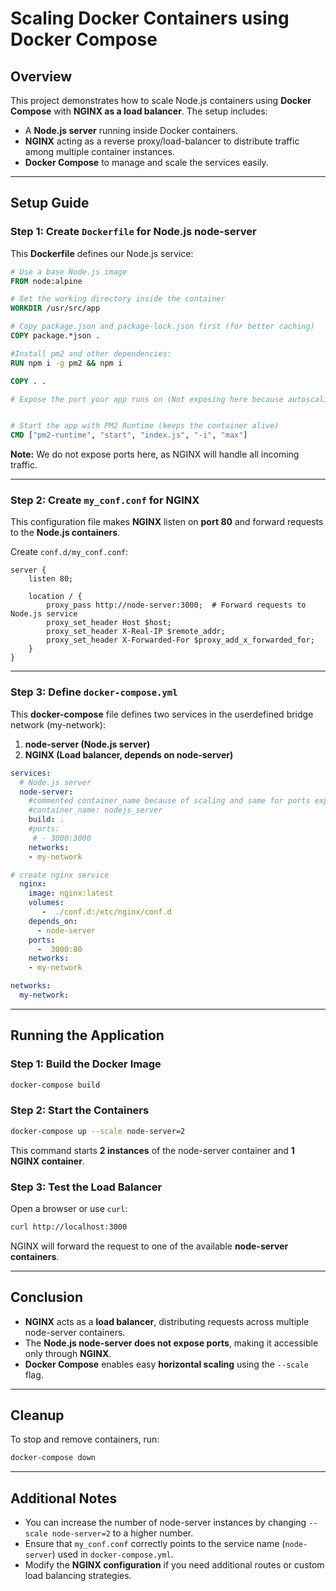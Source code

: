 # Scaling Docker Containers using Docker Compose

## Overview
This project demonstrates how to scale Node.js containers using **Docker Compose** with **NGINX as a load balancer**. The setup includes:
- A **Node.js server** running inside Docker containers.
- **NGINX** acting as a reverse proxy/load-balancer to distribute traffic among multiple container instances.
- **Docker Compose** to manage and scale the services easily.

---

## Setup Guide

### Step 1: Create `Dockerfile` for Node.js node-server
This **Dockerfile** defines our Node.js service:

```dockerfile
# Use a base Node.js image
FROM node:alpine

# Set the working directory inside the container
WORKDIR /usr/src/app

# Copy package.json and package-lock.json first (for better caching)
COPY package.*json . 

#Install pm2 and other dependencies:
RUN npm i -g pm2 && npm i

COPY . .

# Expose the port your app runs on (Not exposing here because autoscaling )


# Start the app with PM2 Runtime (keeps the container alive)
CMD ["pm2-runtime", "start", "index.js", "-i", "max"]
```

**Note:** We do not expose ports here, as NGINX will handle all incoming traffic.

---

### Step 2: Create `my_conf.conf` for NGINX
This configuration file makes **NGINX** listen on **port 80** and forward requests to the **Node.js containers**.

Create `conf.d/my_conf.conf`:

```nginx
server {
    listen 80;

    location / {
        proxy_pass http://node-server:3000;  # Forward requests to Node.js service
        proxy_set_header Host $host;
        proxy_set_header X-Real-IP $remote_addr;
        proxy_set_header X-Forwarded-For $proxy_add_x_forwarded_for;
    }
}
```

---

### Step 3: Define `docker-compose.yml`
This **docker-compose** file defines two services in the userdefined bridge network (<prefix of the rootdir_>my-network):
1. **node-server (Node.js server)**
2. **NGINX (Load balancer, depends on node-server)**

```yaml
services:
  # Node.js server
  node-server:
    #commented container_name because of scaling and same for ports expose
    #container_name: nodejs_server
    build: .
    #ports:
     # - 3000:3000
    networks:
    - my-network

# create nginx service
  nginx:
    image: nginx:latest
    volumes:
       -  ./conf.d:/etc/nginx/conf.d
    depends_on:
      - node-server
    ports:
      -  3000:80
    networks:
    - my-network

networks:
  my-network:
```

---

## Running the Application

### Step 1: Build the Docker Image
```sh
docker-compose build
```

### Step 2: Start the Containers
```sh
docker-compose up --scale node-server=2
```
This command starts **2 instances** of the node-server container and **1 NGINX container**.

### Step 3: Test the Load Balancer
Open a browser or use `curl`:
```sh
curl http://localhost:3000
```
NGINX will forward the request to one of the available **node-server containers**.

---

## Conclusion
- **NGINX** acts as a **load balancer**, distributing requests across multiple node-server containers.
- The **Node.js node-server does not expose ports**, making it accessible only through **NGINX**.
- **Docker Compose** enables easy **horizontal scaling** using the `--scale` flag.

---

## Cleanup
To stop and remove containers, run:
```sh
docker-compose down
```

---

## Additional Notes
- You can increase the number of node-server instances by changing `--scale node-server=2` to a higher number.
- Ensure that `my_conf.conf` correctly points to the service name (`node-server`) used in `docker-compose.yml`.
- Modify the **NGINX configuration** if you need additional routes or custom load balancing strategies.

